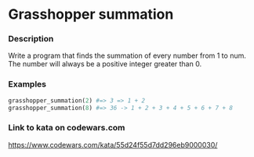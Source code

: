 # Grasshopper summation

### Description
Write a program that finds the summation of every number from 1 to num. The number will always be a positive integer greater than 0.

### Examples
```ruby
grasshopper_summation(2) #=> 3 => 1 + 2
grasshopper_summation(8) #=> 36 -> 1 + 2 + 3 + 4 + 5 + 6 + 7 + 8
```

### Link to kata on codewars.com
https://www.codewars.com/kata/55d24f55d7dd296eb9000030/
